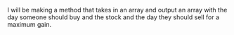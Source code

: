 I will be making a method that takes in an array and output an array with the day someone should buy and the stock and the day they should sell for a maximum gain.